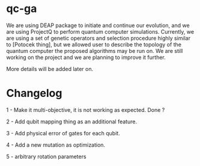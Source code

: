# qc-ga
We are using DEAP package to initiate and continue our evolution, and we are using ProjectQ to perform quantum computer simulations. 
Currently, we are using a set of genetic operators and selection procedure highly similar to [Potocek thing], but we allowed user to describe the topology of the quantum computer the proposed algorithms may be run on. 
We are still working on the project and we are planning to improve it further.

More details will be added later on.

# Changelog

1 - Make it multi-objective, it is not working as expected. Done ?

2 - Add qubit mapping thing as an additional feature.

3 - Add physical error of gates for each qubit.

4 - Add a new mutation as optimization.

5 - arbitrary rotation parameters
